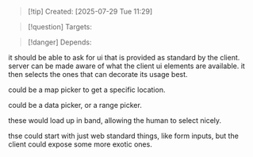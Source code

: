 
>[!tip] Created: [2025-07-29 Tue 11:29]

>[!question] Targets: 

>[!danger] Depends: 

it should be able to ask for ui that is provided as standard by the client.
server can be made aware of what the client ui elements are available.
it then selects the ones that can decorate its usage best.

could be a map picker to get a specific location.

could be a data picker, or a range picker.

these would load up in band, allowing the human to select nicely.

thse could start with just web standard things, like form inputs, but the client could expose some more exotic ones.

